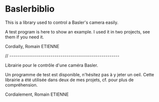# Baslerbiblio

This is a library used to control a Basler's camera easily.

A test program is here to show an example.
I used it in two projects, see them if you need it.

Cordially,
Romain ETIENNE

// --------------------------------------------------------

Librairie pour le contrôle d'une caméra Basler.

Un programme de test est disponible, n'hésitez pas à y jeter un oeil.
Cette librairie a été utilisée dans deux de mes projets, cf. pour plus de compréhension.

Cordialement,
Romain ETIENNE
